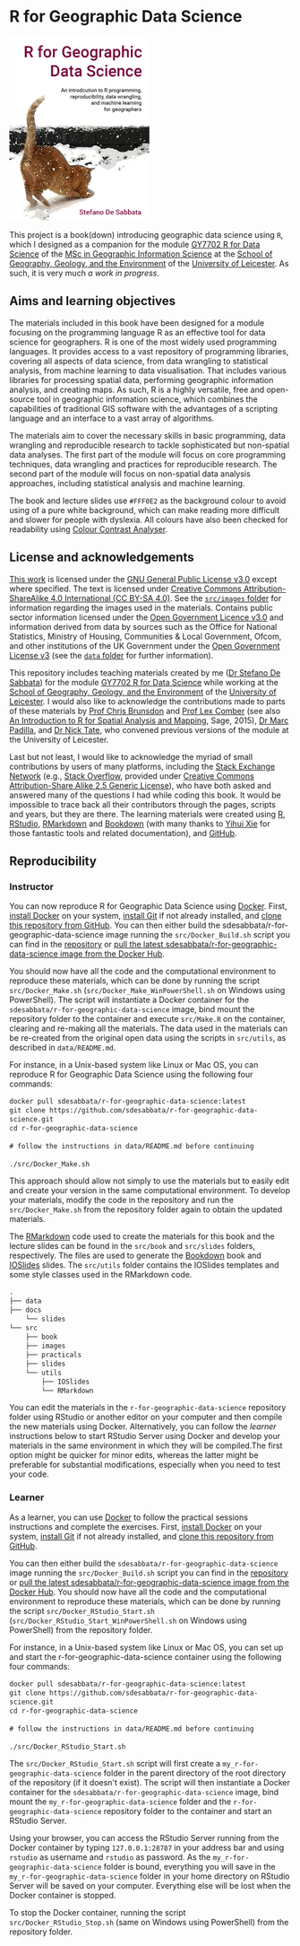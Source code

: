 # R for Geographic Data Science

<img src="src/images/r-for-geographic-data-science-cover.png" class="cover" width="250" height="328"/>

This project is a book(down) introducing geographic data science using `R`, which I designed as a companion for the module [GY7702 R for Data Science](https://le.ac.uk/modules/2021/gy7702) of the [MSc in Geographic Information Science](https://le.ac.uk/courses/geographical-information-science-msc/2021) at the [School of Geography, Geology, and the Environment](https://le.ac.uk/gge) of the [University of Leicester](https://le.ac.uk/). As such, it is very much *a work in progress*.



## Aims and learning objectives

The materials included in this book have been designed for a module focusing on the programming language R as an effective tool for data science for geographers. R is one of the most widely used programming languages. It provides access to a vast repository of programming libraries, covering all aspects of data science, from data wrangling to statistical analysis, from machine learning to data visualisation. That includes various libraries for processing spatial data, performing geographic information analysis, and creating maps. As such, R is a highly versatile, free and open-source tool in geographic information science, which combines the capabilities of traditional GIS software with the advantages of a scripting language and an interface to a vast array of algorithms. 

The materials aim to cover the necessary skills in basic programming, data wrangling and reproducible research to tackle sophisticated but non-spatial data analyses. The first part of the module will focus on core programming techniques, data wrangling and practices for reproducible research. The second part of the module will focus on non-spatial data analysis approaches, including statistical analysis and machine learning.

The book and lecture slides use `#FFF0E2` as the background colour to avoid using of a pure white background, which can make reading more difficult and slower for people with dyslexia. All colours have also been checked for readability using [Colour Contrast Analyser](https://developer.paciellogroup.com/resources/contrastanalyser/).



## License and acknowledgements

[This work](https://github.com/sdesabbata/r-for-geographic-data-science) is licensed under the [GNU General Public License v3.0](https://www.gnu.org/licenses/gpl-3.0.html) except where specified. The text is licensed under [Creative Commons Attribution-ShareAlike 4.0 International (CC BY-SA 4.0)](https://creativecommons.org/licenses/by-sa/4.0/). See the [`src/images` folder](https://github.com/sdesabbata/r-for-geographic-data-science/tree/main/src/images) for information regarding the images used in the materials. Contains public sector information licensed under the [Open Government Licence v3.0](http://www.nationalarchives.gov.uk/doc/open-government-licence/version/3/) and information derived from data by sources such as the Office for National Statistics, Ministry of Housing, Communities & Local Government, Ofcom, and other institutions of the UK Government under the [Open Government License v3](http://www.nationalarchives.gov.uk/doc/open-government-licence/version/3/) (see the [`data` folder](https://github.com/sdesabbata/r-for-geographic-data-science/tree/main/data) for further information).

This repository includes teaching materials created by me ([Dr Stefano De Sabbata](https://stefanodesabbata.com)) for the module [GY7702 R for Data Science](https://le.ac.uk/modules/2021/gy7702) while working at the [School of Geography, Geology, and the Environment](https://le.ac.uk/gge) of the [University of Leicester](https://le.ac.uk/). I would also like to acknowledge the contributions made to parts of these materials by [Prof Chris Brunsdon](https://www.maynoothuniversity.ie/people/chris-brunsdon) and [Prof Lex Comber](https://environment.leeds.ac.uk/geography/staff/1020/professor-lex-comber) (see also [An Introduction to R for Spatial Analysis and Mapping](https://uk.sagepub.com/en-gb/eur/an-introduction-to-r-for-spatial-analysis-and-mapping/book241031), Sage, 2015), [Dr Marc Padilla](https://scholar.google.com/citations?hl=en&user=NSxM1aEAAAAJ), and [Dr Nick Tate](https://www2.le.ac.uk/departments/geography/people/njt9), who convened previous versions of the module at the University of Leicester.

Last but not least, I would like to acknowledge the myriad of small contributions by users of many platforms, including the [Stack Exchange Network](https://stackexchange.com/) (e.g., [Stack Overflow](https://stackoverflow.com/), provided under [Creative Commons Attribution-Share Alike 2.5 Generic License](https://creativecommons.org/licenses/by-sa/2.5/)), who have both asked and answered many of the questions I had while coding this book. It would be impossible to trace back all their contributors through the pages, scripts and years, but they are there. The learning materials were created using [R](https://www.r-project.org/), [RStudio](https://www.rstudio.com/), [RMarkdown](https://rmarkdown.rstudio.com/) and [Bookdown](https://bookdown.org/) (with many thanks to [Yihui Xie](https://yihui.org/) for those fantastic tools and related documentation), and [GitHub](https://github.com/sdesabbata).



## Reproducibility

### Instructor

You can now reproduce R for Geographic Data Science using [Docker](https://www.docker.com/). First, [install Docker](https://docs.docker.com/get-docker/) on your system, [install Git](https://git-scm.com/downloads) if not already installed, and [clone this repository from GitHub](https://github.com/sdesabbata/r-for-geographic-data-science). You can then either build the sdesabbata/r-for-geographic-data-science image running the `src/Docker_Build.sh` script you can find in the [repository](https://github.com/sdesabbata/r-for-geographic-data-science) or [pull the latest sdesabbata/r-for-geographic-data-science image from the Docker Hub](https://hub.docker.com/repository/docker/sdesabbata/r-for-geographic-data-science).

You should now have all the code and the computational environment to reproduce these materials, which can be done by running the script `src/Docker_Make.sh` (`src/Docker_Make_WinPowerShell.sh` on Windows using PowerShell). The script will instantiate a Docker container for the `sdesabbata/r-for-geographic-data-science` image, bind mount the repository folder to the container and execute `src/Make.R` on the container, clearing and re-making all the materials. The data used in the materials can be re-created from the original open data using the scripts in `src/utils`, as described in `data/README.md`.

For instance, in a Unix-based system like Linux or Mac OS, you can reproduce R for Geographic Data Science using the following four commands:

```{bash, echo=TRUE, eval=FALSE}
docker pull sdesabbata/r-for-geographic-data-science:latest
git clone https://github.com/sdesabbata/r-for-geographic-data-science.git
cd r-for-geographic-data-science

# follow the instructions in data/README.md before continuing

./src/Docker_Make.sh
```

This approach should allow not simply to use the materials but to easily edit and create your version in the same computational environment. To develop your materials, modify the code in the repository and run the `src/Docker_Make.sh` from the repository folder again to obtain the updated materials. 

The [RMarkdown](https://rmarkdown.rstudio.com/) code used to create the materials for this book and the lecture slides can be found in the `src/book` and `src/slides` folders, respectively. The files are used to generate the [Bookdown](https://bookdown.org/) book and [IOSlides](https://bookdown.org/yihui/rmarkdown/ioslides-presentation.html) slides. The `src/utils` folder contains the IOSlides templates and some style classes used in the RMarkdown code.

```{bash, echo=TRUE, eval=FALSE}
.
├── data
├── docs
    └── slides
└── src
    ├── book
    ├── images
    ├── practicals
    ├── slides
    └── utils
        ├── IOSlides
        └── RMarkdown
```

You can edit the materials in the `r-for-geographic-data-science` repository folder using RStudio or another editor on your computer and then compile the new materials using Docker. Alternatively, you can follow the *learner* instructions below to start RStudio Server using Docker and develop your materials in the same environment in which they will be compiled.The first option might be quicker for minor edits, whereas the latter might be preferable for substantial modifications, especially when you need to test your code.


### Learner

As a learner, you can use [Docker](https://www.docker.com/) to follow the practical sessions instructions and complete the exercises. First, [install Docker](https://docs.docker.com/get-docker/) on your system, [install Git](https://git-scm.com/downloads) if not already installed, and [clone this repository from GitHub](https://github.com/sdesabbata/r-for-geographic-data-science). 

You can then either build the `sdesabbata/r-for-geographic-data-science` image running the `src/Docker_Build.sh` script you can find in the [repository](https://github.com/sdesabbata/r-for-geographic-data-science) or [pull the latest sdesabbata/r-for-geographic-data-science image from the Docker Hub](https://hub.docker.com/repository/docker/sdesabbata/r-for-geographic-data-science). You should now have all the code and the computational environment to reproduce these materials, which can be done by running the script `src/Docker_RStudio_Start.sh` (`src/Docker_RStudio_Start_WinPowerShell.sh` on Windows using PowerShell) from the repository folder. 

For instance, in a Unix-based system like Linux or Mac OS, you can set up and start the r-for-geographic-data-science container using the following four commands:

```{bash, echo=TRUE, eval=FALSE}
docker pull sdesabbata/r-for-geographic-data-science:latest
git clone https://github.com/sdesabbata/r-for-geographic-data-science.git
cd r-for-geographic-data-science

# follow the instructions in data/README.md before continuing

./src/Docker_RStudio_Start.sh
```

The `src/Docker_RStudio_Start.sh` script will first create a `my_r-for-geographic-data-science` folder in the parent directory of the root directory of the repository (if it doesn't exist). The script will then instantiate a Docker container for the `sdesabbata/r-for-geographic-data-science` image, bind mount the `my_r-for-geographic-data-science` folder and the `r-for-geographic-data-science` repository folder to the container and start an RStudio Server.

Using your browser, you can access the RStudio Server running from the Docker container by typing `127.0.0.1:28787` in your address bar and using `rstudio` as username and `rstudio` as password. As the `my_r-for-geographic-data-science` folder is bound, everything you will save in the `my_r-for-geographic-data-science` folder in your home directory on RStudio Server will be saved on your computer. Everything else will be lost when the Docker container is stopped.

To stop the Docker container, running the script `src/Docker_RStudio_Stop.sh` (same on Windows using PowerShell) from the repository folder.


